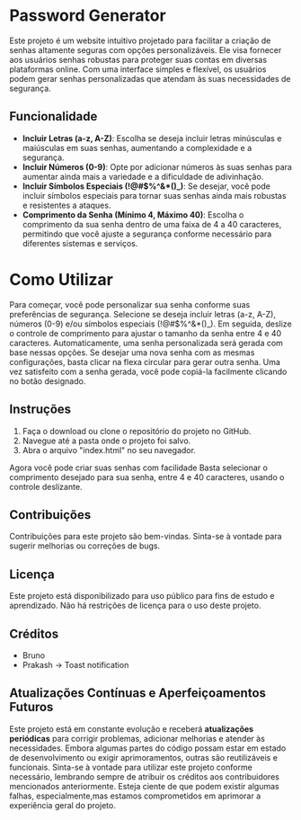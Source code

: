 # Password Generator

Este projeto é um website intuitivo projetado para facilitar a criação de senhas altamente seguras com opções personalizáveis. Ele visa fornecer aos usuários senhas robustas para proteger suas contas em diversas plataformas online. Com uma interface simples e flexível, os usuários podem gerar senhas personalizadas que atendam às suas necessidades de segurança.

## Funcionalidade

- **Incluir Letras (a-z, A-Z)**: Escolha se deseja incluir letras minúsculas e maiúsculas em suas senhas, aumentando a complexidade e a segurança.
- **Incluir Números (0-9)**: Opte por adicionar números às suas senhas para aumentar ainda mais a variedade e a dificuldade de adivinhação.
- **Incluir Símbolos Especiais (!@#$%^&*()_)**: Se desejar, você pode incluir símbolos especiais para tornar suas senhas ainda mais robustas e resistentes a ataques.
- **Comprimento da Senha (Mínimo 4, Máximo 40)**: Escolha o comprimento da sua senha dentro de uma faixa de 4 a 40 caracteres, permitindo que você ajuste a segurança conforme necessário para diferentes sistemas e serviços.

# Como Utilizar

Para começar, você pode personalizar sua senha conforme suas preferências de segurança. Selecione se deseja incluir letras (a-z, A-Z), números (0-9) e/ou símbolos especiais (!@#$%^&*()_). Em seguida, deslize o controle de comprimento para ajustar o tamanho da senha entre 4 e 40 caracteres. Automaticamente, uma senha personalizada será gerada com base nessas opções. Se desejar uma nova senha com as mesmas configurações, basta clicar na flexa circular para gerar outra senha. Uma vez satisfeito com a senha gerada, você pode copiá-la facilmente clicando no botão designado.

## Instruções

1. Faça o download ou clone o repositório do projeto no GitHub.
2. Navegue até a pasta onde o projeto foi salvo.
3. Abra o arquivo "index.html" no seu navegador.

Agora você pode criar suas senhas com facilidade Basta selecionar o comprimento desejado para sua senha, entre 4 e 40 caracteres, usando o controle deslizante.

## Contribuições

Contribuições para este projeto são bem-vindas. Sinta-se à vontade para sugerir melhorias ou correções de bugs.

## Licença

Este projeto está disponibilizado para uso público para fins de estudo e aprendizado. Não há restrições de licença para o uso deste projeto.

## Créditos

* Bruno
* Prakash -> Toast notification

## Atualizações Contínuas e Aperfeiçoamentos Futuros

Este projeto está em constante evolução e receberá **atualizações periódicas** para corrigir problemas, adicionar melhorias e atender às necessidades. 
Embora algumas partes do código possam estar em estado de desenvolvimento ou exigir aprimoramentos, outras são reutilizáveis e funcionais. Sinta-se à vontade para utilizar este projeto conforme necessário, lembrando sempre de atribuir os créditos aos contribuidores mencionados anteriormente. 
Esteja ciente de que podem existir algumas falhas, especialmente,mas estamos comprometidos em aprimorar a experiência geral do projeto.

